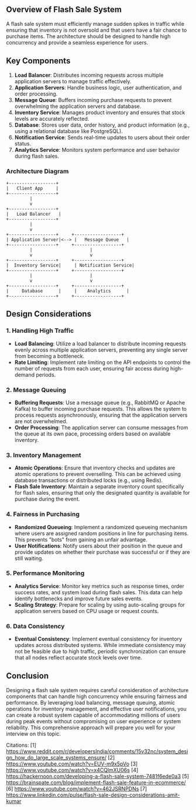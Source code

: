 ## Overview of Flash Sale System
A flash sale system must efficiently manage sudden spikes in traffic while ensuring that inventory is not oversold and that users have a fair chance to purchase items. The architecture should be designed to handle high concurrency and provide a seamless experience for users.

## Key Components

1. **Load Balancer**: Distributes incoming requests across multiple application servers to manage traffic effectively.
2. **Application Servers**: Handle business logic, user authentication, and order processing.
3. **Message Queue**: Buffers incoming purchase requests to prevent overwhelming the application servers and database.
4. **Inventory Service**: Manages product inventory and ensures that stock levels are accurately reflected.
5. **Database**: Stores user data, order history, and product information (e.g., using a relational database like PostgreSQL).
6. **Notification Service**: Sends real-time updates to users about their order status.
7. **Analytics Service**: Monitors system performance and user behavior during flash sales.

### Architecture Diagram
```plaintext
+------------------+
|   Client App     |
+------------------+
         |
         v
+------------------+
|   Load Balancer   |
+------------------+
         |
         v
+------------------+     +------------------+
| Application Server|<--> |   Message Queue   |
+------------------+     +------------------+
         |                      |
         v                      v
+------------------+     +------------------+
|  Inventory Service|     | Notification Service|
+------------------+     +------------------+
         |                      |
         v                      v
+------------------+     +------------------+
|     Database      |     |    Analytics      |
+------------------+     +------------------+
```

## Design Considerations

### 1. Handling High Traffic
- **Load Balancing**: Utilize a load balancer to distribute incoming requests evenly across multiple application servers, preventing any single server from becoming a bottleneck.
- **Rate Limiting**: Implement rate limiting on the API endpoints to control the number of requests from each user, ensuring fair access during high-demand periods.

### 2. Message Queuing
- **Buffering Requests**: Use a message queue (e.g., RabbitMQ or Apache Kafka) to buffer incoming purchase requests. This allows the system to process requests asynchronously, ensuring that the application servers are not overwhelmed.
- **Order Processing**: The application server can consume messages from the queue at its own pace, processing orders based on available inventory.

### 3. Inventory Management
- **Atomic Operations**: Ensure that inventory checks and updates are atomic operations to prevent overselling. This can be achieved using database transactions or distributed locks (e.g., using Redis).
- **Flash Sale Inventory**: Maintain a separate inventory count specifically for flash sales, ensuring that only the designated quantity is available for purchase during the event.

### 4. Fairness in Purchasing
- **Randomized Queueing**: Implement a randomized queueing mechanism where users are assigned random positions in line for purchasing items. This prevents "bots" from gaining an unfair advantage.
- **User Notifications**: Notify users about their position in the queue and provide updates on whether their purchase was successful or if they are still waiting.

### 5. Performance Monitoring
- **Analytics Service**: Monitor key metrics such as response times, order success rates, and system load during flash sales. This data can help identify bottlenecks and improve future sales events.
- **Scaling Strategy**: Prepare for scaling by using auto-scaling groups for application servers based on CPU usage or request counts.

### 6. Data Consistency
- **Eventual Consistency**: Implement eventual consistency for inventory updates across distributed systems. While immediate consistency may not be feasible due to high traffic, periodic synchronization can ensure that all nodes reflect accurate stock levels over time.

## Conclusion
Designing a flash sale system requires careful consideration of architecture components that can handle high concurrency while ensuring fairness and performance. By leveraging load balancing, message queuing, atomic operations for inventory management, and effective user notifications, you can create a robust system capable of accommodating millions of users during peak events without compromising on user experience or system reliability. This comprehensive approach will prepare you well for your interview on this topic.

Citations:
[1] https://www.reddit.com/r/developersIndia/comments/15v32nc/system_design_how_do_large_scale_systems_ensure/
[2] https://www.youtube.com/watch?v=EUV-m9x5pVo
[3] https://www.youtube.com/watch?v=x4CQlmXU06s
[4] https://hackernoon.com/developing-a-flash-sale-system-7481f6ede0a3
[5] https://brainspate.com/blog/implement-flash-sale-feature-in-ecommerce/
[6] https://www.youtube.com/watch?v=462JSRNPDNs
[7] https://www.linkedin.com/pulse/flash-sale-design-considerations-amit-kumar